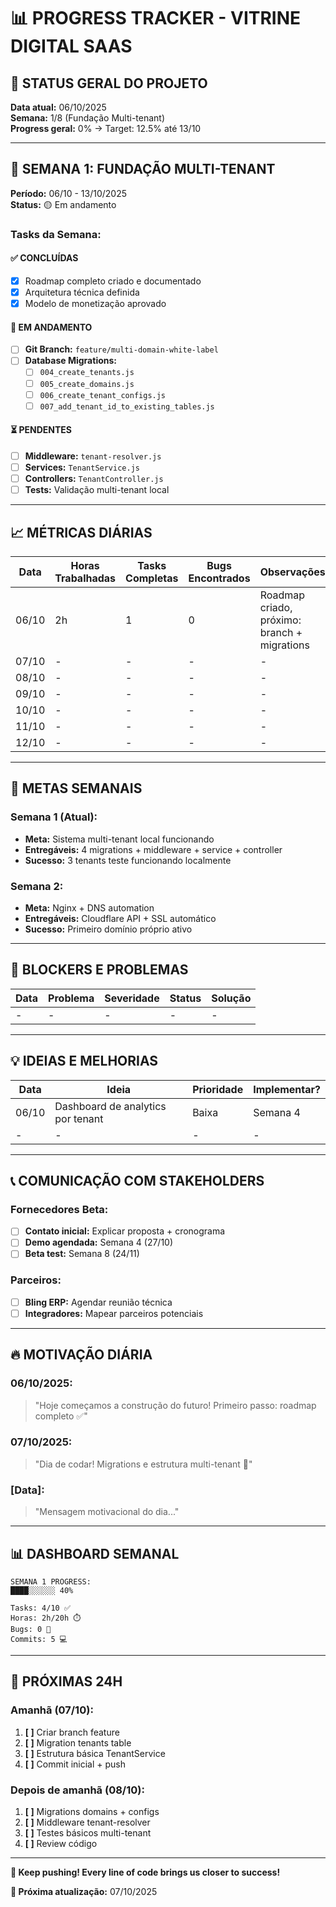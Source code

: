 # 📊 PROGRESS TRACKER - VITRINE DIGITAL SAAS

## 🎯 **STATUS GERAL DO PROJETO**
**Data atual:** 06/10/2025  
**Semana:** 1/8 (Fundação Multi-tenant)  
**Progress geral:** 0% → Target: 12.5% até 13/10  

---

## 📅 **SEMANA 1: FUNDAÇÃO MULTI-TENANT** 
**Período:** 06/10 - 13/10/2025  
**Status:** 🟡 Em andamento  

### **Tasks da Semana:**

#### ✅ **CONCLUÍDAS**
- [x] Roadmap completo criado e documentado
- [x] Arquitetura técnica definida
- [x] Modelo de monetização aprovado

#### 🔄 **EM ANDAMENTO**
- [ ] **Git Branch:** `feature/multi-domain-white-label`
- [ ] **Database Migrations:**
  - [ ] `004_create_tenants.js`
  - [ ] `005_create_domains.js` 
  - [ ] `006_create_tenant_configs.js`
  - [ ] `007_add_tenant_id_to_existing_tables.js`

#### ⏳ **PENDENTES**
- [ ] **Middleware:** `tenant-resolver.js`
- [ ] **Services:** `TenantService.js`
- [ ] **Controllers:** `TenantController.js`
- [ ] **Tests:** Validação multi-tenant local

---

## 📈 **MÉTRICAS DIÁRIAS**

| Data | Horas Trabalhadas | Tasks Completas | Bugs Encontrados | Observações |
|------|------------------|-----------------|------------------|-------------|
| 06/10 | 2h | 1 | 0 | Roadmap criado, próximo: branch + migrations |
| 07/10 | - | - | - | - |
| 08/10 | - | - | - | - |
| 09/10 | - | - | - | - |
| 10/10 | - | - | - | - |
| 11/10 | - | - | - | - |
| 12/10 | - | - | - | - |

---

## 🎯 **METAS SEMANAIS**

### **Semana 1 (Atual):**
- **Meta:** Sistema multi-tenant local funcionando
- **Entregáveis:** 4 migrations + middleware + service + controller
- **Sucesso:** 3 tenants teste funcionando localmente

### **Semana 2:**
- **Meta:** Nginx + DNS automation
- **Entregáveis:** Cloudflare API + SSL automático
- **Sucesso:** Primeiro domínio próprio ativo

---

## 🚨 **BLOCKERS E PROBLEMAS**

| Data | Problema | Severidade | Status | Solução |
|------|----------|------------|--------|---------|
| - | - | - | - | - |

---

## 💡 **IDEIAS E MELHORIAS**

| Data | Ideia | Prioridade | Implementar? |
|------|--------|------------|--------------|
| 06/10 | Dashboard de analytics por tenant | Baixa | Semana 4 |
| - | - | - | - |

---

## 📞 **COMUNICAÇÃO COM STAKEHOLDERS**

### **Fornecedores Beta:**
- [ ] **Contato inicial:** Explicar proposta + cronograma
- [ ] **Demo agendada:** Semana 4 (27/10)
- [ ] **Beta test:** Semana 8 (24/11)

### **Parceiros:**
- [ ] **Bling ERP:** Agendar reunião técnica
- [ ] **Integradores:** Mapear parceiros potenciais

---

## 🔥 **MOTIVAÇÃO DIÁRIA**

### **06/10/2025:**
> "Hoje começamos a construção do futuro! Primeiro passo: roadmap completo ✅"

### **07/10/2025:**
> "Dia de codar! Migrations e estrutura multi-tenant 💪"

### **[Data]:**
> "Mensagem motivacional do dia..."

---

## 📊 **DASHBOARD SEMANAL**

```
SEMANA 1 PROGRESS:
████░░░░░░ 40%

Tasks: 4/10 ✅
Horas: 2h/20h ⏱️
Bugs: 0 🐛
Commits: 5 💻
```

---

## 🎯 **PRÓXIMAS 24H**

### **Amanhã (07/10):**
1. **[ ]** Criar branch feature
2. **[ ]** Migration tenants table
3. **[ ]** Estrutura básica TenantService
4. **[ ]** Commit inicial + push

### **Depois de amanhã (08/10):**
1. **[ ]** Migrations domains + configs
2. **[ ]** Middleware tenant-resolver
3. **[ ]** Testes básicos multi-tenant
4. **[ ]** Review código

---

**💪 Keep pushing! Every line of code brings us closer to success!**

**📅 Próxima atualização:** 07/10/2025